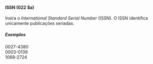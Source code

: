 #### ISSN (022 $a)
Insira o _International Standard Serial Number_ (ISSN). O ISSN identifica unicamente publicações seriadas. 

##### Exemplos  
0027-4380  
0003-0139  
1068-2724
